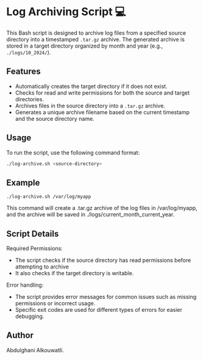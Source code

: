 # Log Archiving Script 💻

This Bash script is designed to archive log files from a specified source directory into a timestamped `.tar.gz` archive. The generated archive is stored in a target directory organized by month and year (e.g., `./logs/10_2024/`).

## Features

- Automatically creates the target directory if it does not exist.
- Checks for read and write permissions for both the source and target directories.
- Archives files in the source directory into a `.tar.gz` archive.
- Generates a unique archive filename based on the current timestamp and the source directory name.

## Usage

To run the script, use the following command format:

```bash
./log-archive.sh <source-directory>
```

## Example

```
./log-archive.sh /var/log/myapp
```
This command will create a .tar.gz archive of the log files in /var/log/myapp, and the archive will be saved in ./logs/current_month_current_year.

## Script Details

Required Permissions:
- The script checks if the source directory has read permissions before attempting to archive
- It also checks if the target directory is writable.


Error handling: 

- The script provides error messages for common issues such as missing permissions or incorrect usage.
- Specific exit codes are used for different types of errors for easier debugging.


## Author

Abdulghani Alkouwatli.
